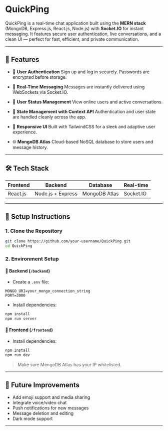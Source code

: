 # QuickPing

QuickPing is a real-time chat application built using the **MERN stack** (MongoDB, Express.js, React.js, Node.js) with **Socket.IO** for instant messaging. It features secure user authentication, live conversations, and a clean UI — perfect for fast, efficient, and private communication.

---

## 🚀 Features

* 🔐 **User Authentication**
  Sign up and log in securely. Passwords are encrypted before storage.

* 💬 **Real-Time Messaging**
  Messages are instantly delivered using WebSockets via Socket.IO.

* 👤 **User Status Management**
  View online users and active conversations.

* 🧠 **State Management with Context API**
  Authentication and user state are handled cleanly across the app.

* 🎨 **Responsive UI**
  Built with TailwindCSS for a sleek and adaptive user experience.

* 🌐 **MongoDB Atlas**
  Cloud-based NoSQL database to store users and message history.

---

## 🛠️ Tech Stack

| Frontend | Backend           | Database      | Real-time |
| -------- | ----------------- | ------------- | --------- |
| React.js | Node.js + Express | MongoDB Atlas | Socket.IO |

---

## 🔧 Setup Instructions

### 1. Clone the Repository

```bash
git clone https://github.com/your-username/QuickPing.git
cd QuickPing
```

### 2. Environment Setup

#### 🔹 Backend (`/backend`)

* Create a `.env` file:

```env
MONGO_URI=your_mongo_connection_string
PORT=3000
```

* Install dependencies:

```bash
npm install
npm run server
```

#### 🔹 Frontend (`/frontend`)

* Install dependencies:

```bash
npm install
npm run dev
```

> Make sure MongoDB Atlas has your IP whitelisted.

---

## 🧠 Future Improvements

* Add emoji support and media sharing
* Integrate voice/video chat
* Push notifications for new messages
* Message deletion and editing
* Dark mode support

---
